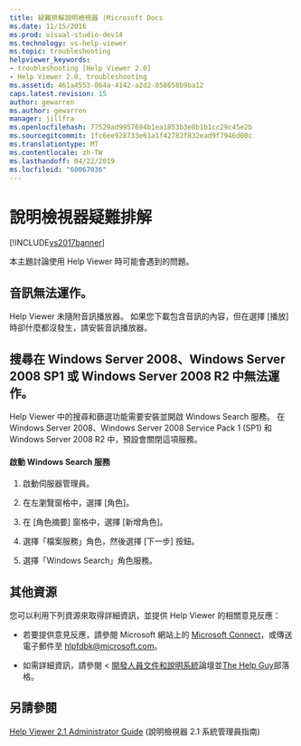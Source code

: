 ```yaml
---
title: 疑難排解說明檢視器 |Microsoft Docs
ms.date: 11/15/2016
ms.prod: visual-studio-dev14
ms.technology: vs-help-viewer
ms.topic: troubleshooting
helpviewer_keywords:
- troubleshooting [Help Viewer 2.0]
- Help Viewer 2.0, troubleshooting
ms.assetid: 461a4553-064a-4142-a2d2-058658b9ba12
caps.latest.revision: 15
author: gewarren
ms.author: gewarren
manager: jillfra
ms.openlocfilehash: 77529ad9957694b1ea1853b3e8b1b1cc29c45e2b
ms.sourcegitcommit: 1fc6ee928733e61a1f42782f832ead9f7946d00c
ms.translationtype: MT
ms.contentlocale: zh-TW
ms.lasthandoff: 04/22/2019
ms.locfileid: "60067036"
---
```

# <a name="troubleshooting-the-help-viewer"></a>說明檢視器疑難排解
[!INCLUDE[vs2017banner](../includes/vs2017banner.md)]

本主題討論使用 Help Viewer 時可能會遇到的問題。  
  
## <a name="audio-doesnt-work"></a>音訊無法運作。  
 Help Viewer 未隨附音訊播放器。 如果您下載包含音訊的內容，但在選擇 [播放] 時卻什麼都沒發生，請安裝音訊播放器。  
  
## <a name="search-doesnt-work-in-windows-server-2008-windows-server-2008-with-sp1-or-windows-server-2008-r2"></a>搜尋在 Windows Server 2008、Windows Server 2008 SP1 或 Windows Server 2008 R2 中無法運作。  
 Help Viewer 中的搜尋和篩選功能需要安裝並開啟 Windows Search 服務。 在 Windows Server 2008、Windows Server 2008 Service Pack 1 (SP1) 和 Windows Server 2008 R2 中，預設會關閉這項服務。  
  
#### <a name="to-activate-windows-search-service"></a>啟動 Windows Search 服務  
  
1. 啟動伺服器管理員。  
  
2. 在左瀏覽窗格中，選擇 [角色]。  
  
3. 在 [角色摘要] 窗格中，選擇 [新增角色]。  
  
4. 選擇「檔案服務」角色，然後選擇 [下一步] 按鈕。  
  
5. 選擇「Windows Search」角色服務。  
  
## <a name="additional-resources"></a>其他資源  
 您可以利用下列資源來取得詳細資訊，並提供 Help Viewer 的相關意見反應：  
  
- 若要提供意見反應，請參閱 Microsoft 網站上的 [Microsoft Connect](http://go.microsoft.com/fwlink/?linkid=243983)，或傳送電子郵件至 [hlpfdbk@microsoft.com](mailto:hlpfdbk@microsoft.com)。  
  
- 如需詳細資訊，請參閱 <<c0> [ 開發人員文件和說明系統](http://go.microsoft.com/fwlink/?LinkId=232741)論壇並[The Help Guy](http://go.microsoft.com/fwlink/?LinkId=232743)部落格。  
  
## <a name="see-also"></a>另請參閱  
 [Help Viewer 2.1 Administrator Guide](http://go.microsoft.com/fwlink/?LinkId=243985) (說明檢視器 2.1 系統管理員指南)
